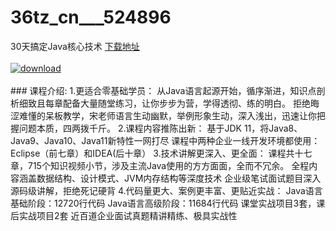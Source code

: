 # 36tz_cn___524896
30天搞定Java核心技术
[下载地址](http://www.36tz.cn/article/524896 "下载地址")
<br/></br>[![download](http://36tz.cn/muke_img/2019_04_4-300x173.png "下载地址")](http://www.36tz.cn/article/524896 "下载地址")
<br/></br>### 课程介绍:
1.更适合零基础学员：
从Java语言起源开始，循序渐进，知识点剖析细致且每章配备大量随堂练习，让你步步为营，学得透彻、练的明白。
拒绝晦涩难懂的呆板教学，宋老师语言生动幽默，举例形象生动，深入浅出，迅速让你把握问题本质，四两拨千斤。
2.课程内容推陈出新：
基于JDK 11，将Java8、Java9、Java10、Java11新特性一网打尽
课程中两种企业一线开发环境都使用：Eclipse（前七章）和IDEA(后十章）
3.技术讲解更深入、更全面：
课程共十七章，715个知识视频小节，涉及主流Java使用的方方面面，全而不冗余。
全程内容涵盖数据结构、设计模式、JVM内存结构等深度技术
企业级笔试面试题目深入源码级讲解，拒绝死记硬背
4.代码量更大、案例更丰富、更贴近实战：
Java语言基础阶段：12720行代码
Java语言高级阶段：11684行代码
课堂实战项目3套，课后实战项目2套
近百道企业面试真题精讲精练、极具实战性


